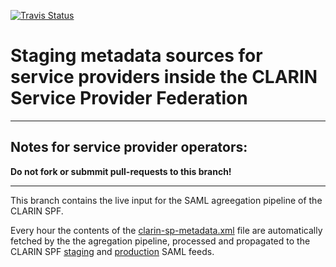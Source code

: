 [![Travis Status](https://travis-ci.org/clarin-eric/SPF-SPs-metadata.svg?branch=production)](https://travis-ci.org/clarin-eric/SPF-SPs-metadata)
# Staging metadata sources for service providers inside the CLARIN Service Provider Federation
---
## Notes for service provider operators:
**Do not fork or submmit pull-requests to this branch!**

---

This branch contains the live input for the SAML agreegation pipeline of the CLARIN SPF.

Every hour the contents of the [clarin-sp-metadata.xml](https://github.com/clarin-eric/SPF-SPs-metadata/blob/production/clarin-sp-metadata.xml) file are automatically fetched by the the agregation pipeline, processed and propagated to the CLARIN SPF [staging](https://infra.clarin.eu/aai/md_about_spf_sps.xml) and [production](https://infra.clarin.eu/aai/prod_md_about_spf_sps.xml) SAML feeds.
